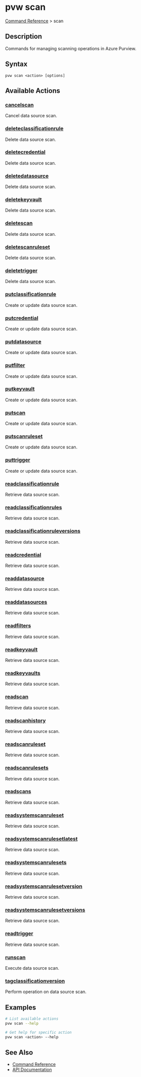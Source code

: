 # pvw scan
[Command Reference](../../README.md#command-reference) > scan

## Description
Commands for managing scanning operations in Azure Purview.

## Syntax
```
pvw scan <action> [options]
```

## Available Actions

### [cancelscan](./cancelscan.md)
Cancel data source scan.

### [deleteclassificationrule](./deleteclassificationrule.md)
Delete data source scan.

### [deletecredential](./deletecredential.md)
Delete data source scan.

### [deletedatasource](./deletedatasource.md)
Delete data source scan.

### [deletekeyvault](./deletekeyvault.md)
Delete data source scan.

### [deletescan](./deletescan.md)
Delete data source scan.

### [deletescanruleset](./deletescanruleset.md)
Delete data source scan.

### [deletetrigger](./deletetrigger.md)
Delete data source scan.

### [putclassificationrule](./putclassificationrule.md)
Create or update data source scan.

### [putcredential](./putcredential.md)
Create or update data source scan.

### [putdatasource](./putdatasource.md)
Create or update data source scan.

### [putfilter](./putfilter.md)
Create or update data source scan.

### [putkeyvault](./putkeyvault.md)
Create or update data source scan.

### [putscan](./putscan.md)
Create or update data source scan.

### [putscanruleset](./putscanruleset.md)
Create or update data source scan.

### [puttrigger](./puttrigger.md)
Create or update data source scan.

### [readclassificationrule](./readclassificationrule.md)
Retrieve data source scan.

### [readclassificationrules](./readclassificationrules.md)
Retrieve data source scan.

### [readclassificationruleversions](./readclassificationruleversions.md)
Retrieve data source scan.

### [readcredential](./readcredential.md)
Retrieve data source scan.

### [readdatasource](./readdatasource.md)
Retrieve data source scan.

### [readdatasources](./readdatasources.md)
Retrieve data source scan.

### [readfilters](./readfilters.md)
Retrieve data source scan.

### [readkeyvault](./readkeyvault.md)
Retrieve data source scan.

### [readkeyvaults](./readkeyvaults.md)
Retrieve data source scan.

### [readscan](./readscan.md)
Retrieve data source scan.

### [readscanhistory](./readscanhistory.md)
Retrieve data source scan.

### [readscanruleset](./readscanruleset.md)
Retrieve data source scan.

### [readscanrulesets](./readscanrulesets.md)
Retrieve data source scan.

### [readscans](./readscans.md)
Retrieve data source scan.

### [readsystemscanruleset](./readsystemscanruleset.md)
Retrieve data source scan.

### [readsystemscanrulesetlatest](./readsystemscanrulesetlatest.md)
Retrieve data source scan.

### [readsystemscanrulesets](./readsystemscanrulesets.md)
Retrieve data source scan.

### [readsystemscanrulesetversion](./readsystemscanrulesetversion.md)
Retrieve data source scan.

### [readsystemscanrulesetversions](./readsystemscanrulesetversions.md)
Retrieve data source scan.

### [readtrigger](./readtrigger.md)
Retrieve data source scan.

### [runscan](./runscan.md)
Execute data source scan.

### [tagclassificationversion](./tagclassificationversion.md)
Perform operation on data source scan.

## Examples

```bash
# List available actions
pvw scan --help

# Get help for specific action
pvw scan <action> --help
```

## See Also

- [Command Reference](../../README.md#command-reference)
- [API Documentation](../api/index.html)
